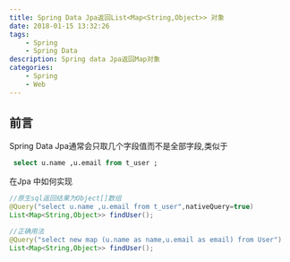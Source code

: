 ```yaml
---
title: Spring Data Jpa返回List<Map<String,Object>> 对象
date: 2018-01-15 13:32:26
tags:
    - Spring
    - Spring Data
description: Spring data Jpa返回Map对象
categories:
    - Spring 
    - Web
---
```


## 前言
Spring Data Jpa通常会只取几个字段值而不是全部字段,类似于
```sql
 select u.name ,u.email from t_user ;
```
在Jpa 中如何实现


```java
//原生sql返回结果为Object[]数组
@Query("select u.name ,u.email from t_user",nativeQuery=true)
List<Map<String,Object>> findUser();

//正确用法 
@Query("select new map (u.name as name,u.email as email) from User")
List<Map<String,Object>> findUser();
```

